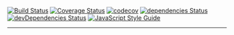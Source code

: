 [![Build Status](https://travis-ci.com/guifonte/react-clean.svg?branch=main)](https://travis-ci.com/guifonte/react-clean)
[![Coverage Status](https://coveralls.io/repos/github/guifonte/react-clean/badge.svg?branch=main)](https://coveralls.io/github/guifonte/react-clean?branch=main)
[![codecov](https://codecov.io/gh/guifonte/react-clean/branch/main/graph/badge.svg?token=K3OE1UVLVE)](https://codecov.io/gh/guifonte/react-clean)
[![dependencies Status](https://status.david-dm.org/gh/guifonte/react-clean.svg)](https://david-dm.org/guifonte/react-clean)
[![devDependencies Status](https://status.david-dm.org/gh/guifonte/react-clean.svg?type=dev)](https://david-dm.org/guifonte/react-clean?type=dev)
[![JavaScript Style Guide](https://img.shields.io/badge/code_style-standard-brightgreen.svg)](https://standardjs.com)

---